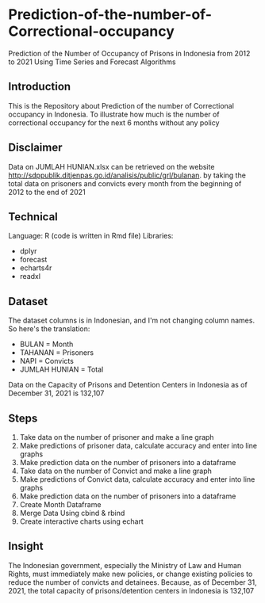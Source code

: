 # Prediction-of-the-number-of-Correctional-occupancy
Prediction of the Number of Occupancy of Prisons in Indonesia from 2012 to 2021 Using Time Series and Forecast Algorithms

## Introduction
This is the Repository about Prediction of the number of Correctional occupancy in Indonesia. To illustrate how much is the number of correctional occupancy for the next 6 months without any policy

## Disclaimer
Data on JUMLAH HUNIAN.xlsx can be retrieved on the website http://sdppublik.ditjenpas.go.id/analisis/public/grl/bulanan. by taking the total data on prisoners and convicts every month from the beginning of 2012 to the end of 2021

## Technical
Language: R (code is written in Rmd file)
Libraries:
* dplyr
* forecast
* echarts4r
* readxl

## Dataset
The dataset columns is in Indonesian, and I'm not changing column names. So here's the translation:
- BULAN = Month
- TAHANAN = Prisoners
- NAPI = Convicts
- JUMLAH HUNIAN = Total

Data on the Capacity of Prisons and Detention Centers in Indonesia as of December 31, 2021 is 132,107

## Steps
1. Take data on the number of prisoner and make a line graph
2. Make predictions of prisoner data, calculate accuracy and enter into line graphs
3. Make prediction data on the number of prisoners into a dataframe
4. Take data on the number of Convict and make a line graph
5. Make predictions of Convict data, calculate accuracy and enter into line graphs
6. Make prediction data on the number of prisoners into a dataframe
7. Create Month Dataframe
8. Merge Data Using cbind & rbind
9. Create interactive charts using echart

## Insight
The Indonesian government, especially the Ministry of Law and Human Rights, must immediately make new policies, or change existing policies to reduce the number of convicts and detainees. Because, as of December 31, 2021, the total capacity of prisons/detention centers in Indonesia is 132,107
